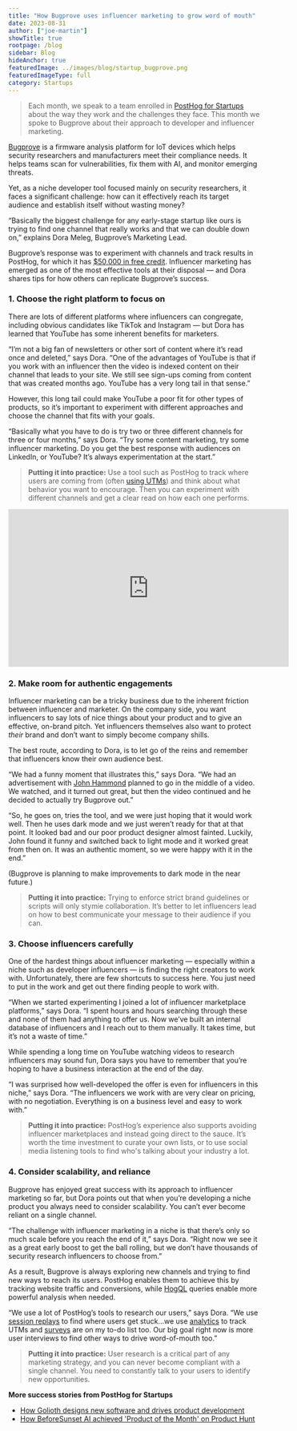 ```yaml
---
title: "How Bugprove uses influencer marketing to grow word of mouth"
date: 2023-08-31
author: ["joe-martin"]
showTitle: true
rootpage: /blog
sidebar: Blog
hideAnchor: true
featuredImage: ../images/blog/startup_bugprove.png
featuredImageType: full
category: Startups
---
```


> Each month, we speak to a team enrolled in [PostHog for Startups](/startups) about the way they work and the challenges they face. This month we spoke to Bugprove about their approach to developer and influencer marketing. 

[Bugprove](https://bugprove.com/) is a firmware analysis platform for IoT devices which helps security researchers and manufacturers meet their compliance needs. It helps teams scan for vulnerabilities, fix them with AI, and monitor emerging threats. 

Yet, as a niche developer tool focused mainly on security researchers, it faces a significant challenge: how can it effectively reach its target audience and establish itself without wasting money?

“Basically the biggest challenge for any early-stage startup like ours is trying to find one channel that really works and that we can double down on,” explains Dora Meleg, Bugprove’s Marketing Lead. 

Bugprove’s response was to experiment with channels and track results in PostHog, for which it has [$50,000 in free credit](/startups). Influencer marketing has emerged as one of the most effective tools at their disposal — and Dora shares tips for how others can replicate Bugprove’s success. 

### 1. Choose the right platform to focus on

There are lots of different platforms where influencers can congregate, including obvious candidates like TikTok and Instagram — but Dora has learned that YouTube has some inherent benefits for marketers. 

“I’m not a big fan of newsletters or other sort of content where it’s read once and deleted,” says Dora. “One of the advantages of YouTube is that if you work with an influencer then the video is indexed content on their channel that leads to your site. We still see sign-ups coming from content that was created months ago. YouTube has a very long tail in that sense.”

However, this long tail could make YouTube a poor fit for other types of products, so it’s important to experiment with different approaches and choose the channel that fits with your goals. 

“Basically what you have to do is try two or three different channels for three or four months,” says Dora. “Try some content marketing, try some influencer marketing. Do you get the best response with audiences on LinkedIn, or YouTube? It’s always experimentation at the start.”

> **Putting it into practice:** Use a tool such as PostHog to track where users are coming from (often [using UTMs](/tutorials/performance-marketing)) and think about what behavior you want to encourage. Then you can experiment with different channels and get a clear read on how each one performs.

<iframe width="560" height="315" src="https://www.youtube.com/embed/zs86OYea8Wk?si=jxjFSBG0WjIJVEV9" title="YouTube video player" frameborder="0" allow="accelerometer; autoplay; clipboard-write; encrypted-media; gyroscope; picture-in-picture; web-share" allowfullscreen></iframe>

### 2. Make room for authentic engagements

Influencer marketing can be a tricky business due to the inherent friction between influencer and marketer. On the company side, you want influencers to say lots of nice things about your product and to give an effective, on-brand pitch. Yet influencers themselves also want to protect _their_ brand and don’t want to simply become company shills. 

The best route, according to Dora, is to let go of the reins and remember that influencers know their own audience best. 

“We had a funny moment that illustrates this,” says Dora. “We had an advertisement with [John Hammond](https://www.youtube.com/watch?app=desktop&v=zs86OYea8Wk) planned to go in the middle of a video. We watched, and it turned out great, but then the video continued and he decided to actually try Bugprove out.”

“So, he goes on, tries the tool, and we were just hoping that it would work well. Then he uses dark mode and we just weren’t ready for that at that point. It looked bad and our poor product designer almost fainted. Luckily, John found it funny and switched back to light mode and it worked great from then on. It was an authentic moment, so we were happy with it in the end.”

(Bugprove is planning to make improvements to dark mode in the near future.)

> **Putting it into practice:** Trying to enforce strict brand guidelines or scripts will only stymie collaboration. It’s better to let influencers lead on how to best communicate your message to their audience if you can. 

### 3. Choose influencers carefully

One of the hardest things about influencer marketing — especially within a niche such as developer influencers — is finding the right creators to work with. Unfortunately, there are few shortcuts to success here. You just need to put in the work and get out there finding people to work with. 

“When we started experimenting I joined a lot of influencer marketplace platforms,” says Dora. “I spent hours and hours searching through these and none of them had anything to offer us. Now we’ve built an internal database of influencers and I reach out to them manually. It takes time, but it’s not a waste of time.” 

While spending a long time on YouTube watching videos to research influencers may sound fun, Dora says you have to remember that you’re hoping to have a business interaction at the end of the day. 

“I was surprised how well-developed the offer is even for influencers in this niche,” says Dora. “The influencers we work with are very clear on pricing, with no negotiation. Everything is on a business level and easy to work with.”

> **Putting it into practice:** PostHog’s experience also supports avoiding influencer marketplaces and instead going direct to the sauce. It’s worth the time investment to curate your own lists, or to use social media listening tools to find who's talking about your industry a lot.

### 4. Consider scalability, and reliance

Bugprove has enjoyed great success with its approach to influencer marketing so far, but Dora points out that when you’re developing a niche product you always need to consider scalability. You can’t ever become reliant on a single channel. 

“The challenge with influencer marketing in a niche is that there’s only so much scale before you reach the end of it,” says Dora. “Right now we see it as a great early boost to get the ball rolling, but we don’t have thousands of security research influencers to choose from.”

As a result, Bugprove is always exploring new channels and trying to find new ways to reach its users. PostHog enables them to achieve this by tracking website traffic and conversions, while [HogQL](/docs/hogql) queries enable more powerful analysis when needed.

“We use a lot of PostHog’s tools to research our users,” says Dora. “We use [session replays](/session-replay) to find where users get stuck…we use [analytics](/product-analytics) to track UTMs and [surveys](/docs/surveys) are on my to-do list too. Our big goal right now is more user interviews to find other ways to drive word-of-mouth too.”

> **Putting it into practice:** User research is a critical part of any marketing strategy, and you can never become compliant with a single channel. You need to constantly talk to your users to identify new opportunities. 

**More success stories from PostHog for Startups**
- [How Golioth designs new software and drives product development](/spotlights/startup-golioth)
- [How BeforeSunset AI achieved 'Product of the Month' on Product Hunt](spotlights/startup-before-sunset-ai)
